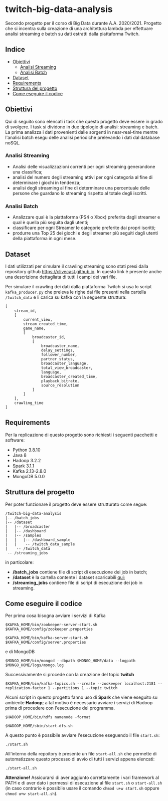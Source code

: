 # twitch-big-data-analysis
Secondo progetto per il corso di Big Data durante A.A. 2020/2021. Progetto che si incentra sulla creazione di una architettura lambda per effettuare analisi streaming e batch su dati estratti dalla piattaforma Twitch.

## Indice
* [Obiettivi](#obiettivi)
    * [Analisi Streaming](#analisi-streaming)
    * [Analisi Batch](#analisi-batch)
* [Dataset](#dataset)
* [Requirements](#requirements)
* [Struttura del progetto](#struttura-del-progetto)
* [Come eseguire il codice](#come-eseguire-il-codice)

## Obiettivi
Qui di seguito sono elencati i task che questo progetto deve essere in grado di svolgere. I task si dividono in due tipologie di analisi: streaming e batch. La prima analizza i dati provenienti dalle sorgenti in near-real-time mentre l'analisi batch esegu delle analisi periodiche prelevando i dati dal database noSQL.

### Analisi Streaming
* Analisi delle visualizzazioni correnti per ogni streaming generandone una classifica;
* analisi del numero degli streaming attivi per ogni categoria al fine di determinare i giochi in tendenza;
* analisi degli streaming al fine di determinare una percentuale delle persone che guardano lo streaming rispetto al totale degli iscritti.

### Analisi Batch
* Analizzare qual è la piattaforma (PS4 o Xbox) preferita dagli streamer e qual è quella più seguita dagli utenti;
* classificare per ogni Streamer le categorie preferite dai propri iscritti;
* produrre una Top 25 dei giochi e degli streamer più seguiti dagli utenti della piattaforma in ogni mese.

## Dataset
I dati utilizzati per simulare il crawling streaming sono stati presi dalla repository github https://clivecast.github.io. In questo link è presente anche una descrizione dettagliata di tutti i campi dei vari file.

Per simulare il crawling dei dati dalla piattaforma Twitch si usa lo script ```kafka_producer.py``` che preleva le righe dai file presenti nella cartella ```/twitch_data``` e li carica su kafka con la seguente struttura:

``````
[
    stream_id, 
    [
        current_view,
        stream_created_time,
        game_name, 
        [
            broadcaster_id, 
            [
                broadcaster_name,
                delay_settings,
                follower_number,
                partner_status,
                broadcaster_language,
                total_view_broadcaster,
                language,
                broadcaster_created_time,
                playback_bitrate,
                source_resolution
            ]
        ]
    ],
    crawling_time
]
``````

## Requirements
Per la replicazione di questo progetto sono richiesti i seguenti pacchetti e software:
* Python 3.8.10
* Java 8
* Hadoop 3.2.2
* Spark 3.1.1
* Kafka 2.13-2.8.0
* MongoDB 5.0.0

## Struttura del progetto
Per poter funzionare il progetto deve essere strutturato come segue:
``````
/twitch-big-data-analysis
|-- /batch_jobs
|-- /dataset
|   |-- /broadcaster
|   |-- /dashboard
|   |-- /samples
|   |   |-- /dashboard_sample
|   |    -- /twitch_data_sample
|    -- /twitch_data
 -- /streaming_jobs
``````
in particolare:
* __/batch_jobs__ contiene file di script di esecuzione dei job in batch;
* __/dataset__ è la cartella contente i dataset scaricabili [qui](https://clivecast.github.io);
* __/streaming_jobs__ contiene file di script di esecuzione dei job in streaming.

## Come eseguire il codice
Per prima cosa bisogna avviare i servizi di Kafka

``````
$KAFKA_HOME/bin/zookeeper-server-start.sh $KAFKA_HOME/config/zookeeper.properties
``````  
``````
$KAFKA_HOME/bin/kafka-server-start.sh $KAFKA_HOME/config/server.properties
``````

e di MongoDB  

``````
$MONGO_HOME/bin/mongod --dbpath $MONGO_HOME/data --logpath $MONGO_HOME/logs/mongo.log
``````

Successivamente si procede con la creazione del topic __twitch__  

``````
$KAFKA_HOME/bin/kafka-topics.sh --create --zookeeper localhost:2181 --replication-factor 1 --partitions 1 --topic twitch
``````
Alcuni script in questo progetto fanno uso di __Spark__ che viene eseguito su ambiente __Hadoop__; a tal motivo è necessario avviare i servizi di Hadoop prima di procedere con l'esecuzione del programma.

``````
$HADOOP_HOME/bin/hdfs namenode -format
``````
``````
$HADOOP_HOME/sbin/start-dfs.sh
``````

A questo punto è possibile avviare l'esecuzione eseguendo il file ```start.sh```:

``````
./start.sh
``````

All'interno della repoitory è presente un file ```start-all.sh``` che permette di automatizzare questo processo di avvio di tutti i servizi appena elencati:

``````
./start-all.sh
``````

__Attenzione!__ Assicurarsi di aver aggiunto correttamente i vari framework al PATH e di aver dato i permessi di esecuzione al file ```start.sh``` o ```start-all.sh``` (in caso contrario è possibile usare il comando ```chmod u+w start.sh``` oppure ```chmod u+w start-all.sh```).  
